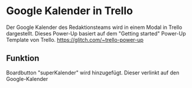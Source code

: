 # Google Kalender in Trello
Der Google Kalender des Redaktionsteams wird in einem Modal in Trello dargestellt. Dieses Power-Up basiert auf dem "Getting started" Power-Up Template von Trello. 
https://glitch.com/~trello-power-up


## Funktion
Boardbutton "superKalender" wird hinzugefügt. Dieser verlinkt auf den Google-Kalender